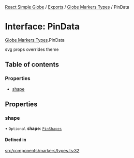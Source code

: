 [React Simple Globe](../README.md) / [Exports](../modules.md) / [Globe Markers Types](../modules/Globe_Markers_Types.md) / PinData

# Interface: PinData

[Globe Markers Types](../modules/Globe_Markers_Types.md).PinData

svg props overrides theme

## Table of contents

### Properties

- [shape](Globe_Markers_Types.PinData.md#shape)

## Properties

### shape

• `Optional` **shape**: [`PinShapes`](../modules/Globe_Markers_Types.md#pinshapes)

#### Defined in

[src/components/markers/types.ts:32](https://github.com/Gaushao/d3-react-globe/blob/636f719/src/components/markers/types.ts#L32)
